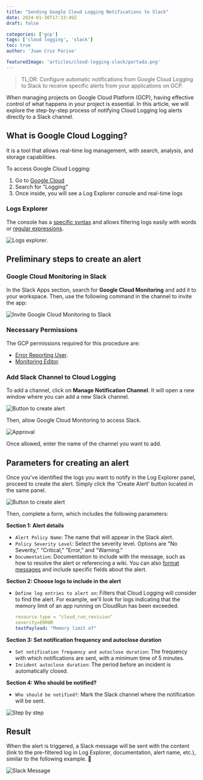 ```yaml
---
title: "Sending Google Cloud Logging Notifications to Slack"
date: 2024-01-30T17:33:49Z
draft: false

categories: ['gcp']
tags: ['cloud logging', 'slack']
toc: true
author: 'Juan Cruz Parise'

featuredImage: 'articles/cloud-logging-slack/portada.png'
---
```


> TL;DR: Configure automatic notifications from Google Cloud Logging to Slack to receive specific alerts from your applications on GCP.

<!--more-->

When managing projects on Google Cloud Platform (GCP), having effective control of what happens in your project is essential. In this article, we will explore the step-by-step process of notifying Cloud Logging log alerts directly to a Slack channel.

## What is Google Cloud Logging?

It is a tool that allows real-time log management, with search, analysis, and storage capabilities.

To access Google Cloud Logging:
1. Go to [Google Cloud](https://console.cloud.google.com/)
2. Search for "Logging"
3. Once inside, you will see a Log Explorer console and real-time logs

### Logs Explorer
The console has a [specific syntax](https://cloud.google.com/logging/docs/view/building-queries) and allows filtering logs easily with words or [regular expressions](https://cloud.google.com/blog/products/management-tools/cloud-logging-gets-regular-expression-support).

![Logs explorer](/articles/cloud-logging-slack/log-explorer.png).

## Preliminary steps to create an alert

### Google Cloud Monitoring in Slack

In the Slack Apps section, search for **Google Cloud Monitoring** and add it to your workspace. Then, use the following command in the channel to invite the app:

![Invite Google Cloud Monitoring to Slack](/articles/cloud-logging-slack/invitar-cloud-monitoring.png)

### Necessary Permissions

The GCP permissions required for this procedure are:
- [Error Reporting User](https://cloud.google.com/iam/docs/understanding-roles#errorreporting.admin).
- [Monitoring Editor](https://cloud.google.com/iam/docs/understanding-roles#monitoring.editor).

### Add Slack Channel to Cloud Logging

To add a channel, click on **Manage Notification Channel**. It will open a new window where you can add a new Slack channel.

![Button to create alert](/articles/cloud-logging-slack/notification-channel.png)

Then, allow Google Cloud Monitoring to access Slack.

![Approval](/articles/cloud-logging-slack/aprobacion.png)

Once allowed, enter the name of the channel you want to add.

## Parameters for creating an alert

Once you've identified the logs you want to notify in the Log Explorer panel, proceed to create the alert. Simply click the 'Create Alert' button located in the same panel.

![Button to create alert](/articles/cloud-logging-slack/button-create-alert.png)

Then, complete a form, which includes the following parameters:

**Section 1: Alert details**
- `Alert Policy Name`: The name that will appear in the Slack alert.
- `Policy Severity Level`: Select the severity level. Options are "No Severity," "Critical," "Error," and "Warning."
- `Documentation`: Documentation to include with the message, such as how to resolve the alert or referencing a wiki. You can also [format messages](https://cloud.google.com/monitoring/alerts/doc-variables?_ga=2.148459511.-194555348.1625487700) and include specific fields about the alert.

**Section 2: Choose logs to include in the alert**

- `Define log entries to alert on`: Filters that Cloud Logging will consider to find the alert. For example, we'll look for logs indicating that the memory limit of an app running on CloudRun has been exceeded.
  ```yaml
  resource.type = "cloud_run_revision"
  severity=ERROR
  textPayload: "Memory limit of"
  ```
  
**Section 3: Set notification frequency and autoclose duration**

- `Set notification frequency and autoclose duration`: The frequency with which notifications are sent, with a minimum time of 5 minutes.
- `Incident autoclose duration`: The period before an incident is automatically closed.

**Section 4: Who should be notified?**

- `Who should be notified?`: Mark the Slack channel where the notification will be sent.

![Step by step](/articles/cloud-logging-slack/parametros.png)

## Result
When the alert is triggered, a Slack message will be sent with the content (link to the pre-filtered log in Log Explorer, documentation, alert name, etc.), similar to the following example. 🚀

![Slack Message](/articles/cloud-logging-slack/resultado.png)
